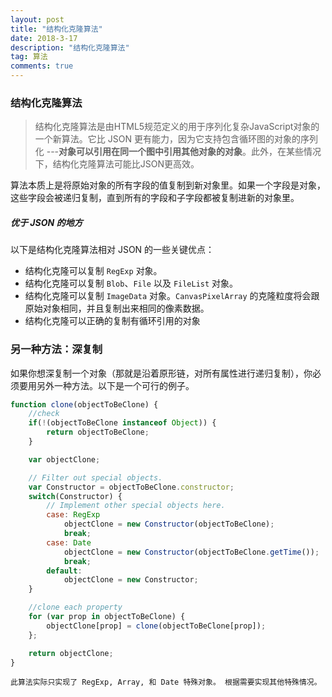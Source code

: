 ```yaml
---
layout: post
title: "结构化克隆算法"
date: 2018-3-17
description: "结构化克隆算法"
tag: 算法
comments: true
---
```


### 结构化克隆算法

> 结构化克隆算法是由HTML5规范定义的用于序列化复杂JavaScript对象的一个新算法。它比  JSON 更有能力，因为它支持包含循环图的对象的序列化 ---**对象可以引用在同一个图中引用其他对象的对象**。此外，在某些情况下，结构化克隆算法可能比JSON更高效。

算法本质上是将原始对象的所有字段的值复制到新对象里。如果一个字段是对象，这些字段会被递归复制，直到所有的字段和子字段都被复制进新的对象里。

##### 优于 JSON 的地方
以下是结构化克隆算法相对 JSON 的一些关键优点：

- 结构化克隆可以复制 `RegExp` 对象。
- 结构化克隆可以复制 `Blob`、`File` 以及 `FileList` 对象。
- 结构化克隆可以复制 `ImageData` 对象。`CanvasPixelArray` 的克隆粒度将会跟原始对象相同，并且复制出来相同的像素数据。
- 结构化克隆可以正确的复制有循环引用的对象

### 另一种方法：深复制

如果你想深复制一个对象（那就是沿着原形链，对所有属性进行递归复制），你必须要用另外一种方法。以下是一个可行的例子。

```js
function clone(objectToBeClone) {
    //check
    if(!(objectToBeClone instanceof Object)) {
        return objectToBeClone;
    }

    var objectClone;

    // Filter out special objects.
    var Constructor = objectToBeClone.constructor;
    switch(Constructor) {
        // Implement other special objects here.
        case: RegExp
            objectClone = new Constructor(objectToBeClone);
            break;
        case: Date
            objectClone = new Constructor(objectToBeClone.getTime());
            break;
        default: 
            objectClone = new Constructor;
    }

    //clone each property
    for (var prop in objectToBeClone) {
        objectClone[prop] = clone(objectToBeClone[prop]);
    };

    return objectClone;
}
```

`此算法实际只实现了 RegExp, Array, 和 Date 特殊对象。 根据需要实现其他特殊情况。`